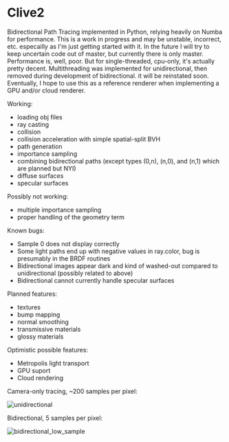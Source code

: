 # Clive2
Bidirectional Path Tracing implemented in Python, relying heavily on Numba for performance. This is a work in progress and may be unstable, incorrect, etc. especailly as I'm just getting started with it. In the future I will try to keep uncertain code out of master, but currently there is only master. Performance is, well, poor. But for single-threaded, cpu-only, it's actually pretty decent. Multithreading was implemented for unidirectional, then removed during development of bidirectional. it will be reinstated soon. Eventually, I hope to use this as a reference renderer when implementing a GPU and/or cloud renderer.

Working:
- loading obj files
- ray casting
- collision
- collision acceleration with simple spatial-split BVH
- path generation
- importance sampling
- combining bidirectional paths (except types (0,n), (n,0), and (n,1) which are planned but NYI)
- diffuse surfaces
- specular surfaces

Possibly not working:
- multiple importance sampling
- proper handling of the geometry term

Known bugs:
- Sample 0 does not display correctly
- Some light paths end up with negative values in ray.color, bug is presumably in the BRDF routines
- Bidirectional images appear dark and kind of washed-out compared to unidirectional (possibly related to above)
- Bidirectional cannot currently handle specular surfaces

Planned features:
- textures
- bump mapping
- normal smoothing
- transmissive materials
- glossy materials

Optimistic possible features:
- Metropolis light transport
- GPU suport
- Cloud rendering


Camera-only tracing, ~200 samples per pixel:


![unidirectional](https://github.com/pmclaugh/Clive2/blob/master/resources/unidirectional_example.jpg)


Bidirectional, 5 samples per pixel:


![bidirectional_low_sample](https://github.com/pmclaugh/Clive2/blob/master/resources/bidirectional_low_sample.png)
